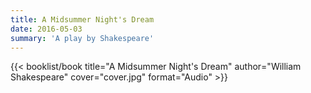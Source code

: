 ```yaml
---
title: A Midsummer Night's Dream
date: 2016-05-03
summary: 'A play by Shakespeare'
---
```


{{< booklist/book
title="A Midsummer Night's Dream"
author="William Shakespeare"
cover="cover.jpg"
format="Audio" >}}
